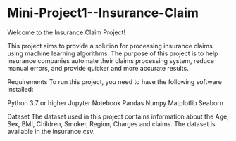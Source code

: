 # Mini-Project1--Insurance-Claim
Welcome to the Insurance Claim Project!

This project aims to provide a solution for processing insurance claims using machine learning algorithms. The purpose of this project is to help insurance companies automate their claims processing system, reduce manual errors, and provide quicker and more accurate results.

Requirements
To run this project, you need to have the following software installed:

Python 3.7 or higher
Jupyter Notebook
Pandas
Numpy
Matplotlib
Seaborn

Dataset
The dataset used in this project contains information about the Age, Sex, BMI, Children, Smoker, Region, Charges and claims. The dataset is available in the insurance.csv.
